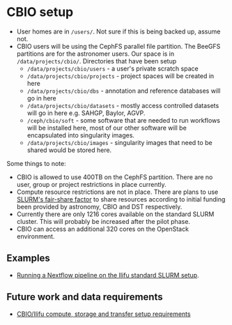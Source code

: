 # CBIO setup

* User homes are in `/users/`. Not sure if this is being backed up, assume not.
* CBIO users will be using the CephFS parallel file partition. The BeeGFS partitions are for the astronomer users. Our space is in `/data/projects/cbio/`. Directories that have been setup
  * `/data/projects/cbio/users` - a user's private scratch space
  * `/data/projects/cbio/projects` - project spaces will be created in here
  * `/data/projects/cbio/dbs` - annotation and reference databases will go in here
  * `/data/projects/cbio/datasets` - mostly access controlled datasets will go in here e.g. SAHGP, Baylor, AGVP.
  * `/ceph/cbio/soft` - some software that are needed to run workflows will be installed here, most of our other software will be encapsulated into singularity images.
  * `/data/projects/cbio/images` - singularity images that need to be shared would be stored here.

Some things to note:
* CBIO is allowed to use 400TB on the CephFS partition. There are no user, group or project restrictions in place currently.
* Compute resource restrictions are not in place. There are plans to use [SLURM's fair-share factor](https://slurm.schedmd.com/priority_multifactor.html#fairshare)  to share resources according to initial funding been provided by astronomy, CBIO and DST respectively.
* Currently there are only 1216 cores available on the standard SLURM cluster. This will probably be increased after the pilot phase.
* CBIO can access an additional 320 cores on the OpenStack environment.

## Examples
* [Running a Nextflow pipeline on the Ilifu standard SLURM setup](https://github.com/grbot/run-fastqc/tree/ilifu).

## Future work and data requirements
* [CBIO/Ilifu compute, storage and transfer setup requirements](http://web.cbio.uct.ac.za/~gerrit/slides/CBIO-Ilifu-compute-storage-and-transfer-setup.pdf)
